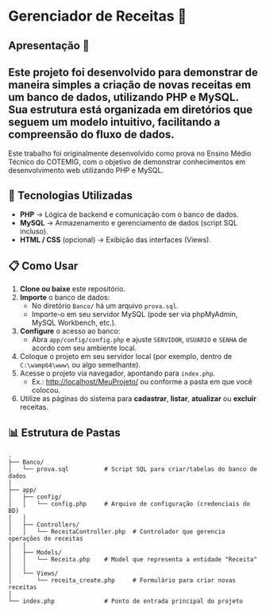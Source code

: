 # Gerenciador de Receitas 📖

## Apresentação 📝

## Este projeto foi desenvolvido para demonstrar de maneira simples a criação de novas receitas em um banco de dados, utilizando PHP e MySQL. Sua estrutura está organizada em diretórios que seguem um modelo intuitivo, facilitando a compreensão do fluxo de dados.

Este trabalho foi originalmente desenvolvido como prova no Ensino Médio Técnico do COTEMIG, com o objetivo de demonstrar conhecimentos em desenvolvimento web utilizando PHP e MySQL.

## 🚀 Tecnologias Utilizadas

- **PHP** → Lógica de backend e comunicação com o banco de dados.
- **MySQL** → Armazenamento e gerenciamento de dados (script SQL incluso).
- **HTML / CSS** (opcional) → Exibição das interfaces (Views).

## 📋 Como Usar

1. **Clone ou baixe** este repositório.
2. **Importe** o banco de dados:
   - No diretório `Banco/` há um arquivo `prova.sql`.
   - Importe-o em seu servidor MySQL (pode ser via phpMyAdmin, MySQL Workbench, etc.).
3. **Configure** o acesso ao banco:
   - Abra `app/config/config.php` e ajuste `SERVIDOR`, `USUARIO` e `SENHA` de acordo com seu ambiente local.
4. Coloque o projeto em seu servidor local (por exemplo, dentro de `C:\wamp64\www\` ou algo semelhante).
5. Acesse o projeto via navegador, apontando para `index.php`.
   - Ex.: [http://localhost/MeuProjeto/](http://localhost/MeuProjeto/) ou conforme a pasta em que você colocou.
6. Utilize as páginas do sistema para **cadastrar**, **listar**, **atualizar** ou **excluir** receitas.

## 📊 Estrutura de Pastas

```
.
├── Banco/
│   └── prova.sql          # Script SQL para criar/tabelas do banco de dados
│
├── app/
│   ├── config/
│   │   └── config.php     # Arquivo de configuração (credenciais do BD)
│   │
│   ├── Controllers/
│   │   └── ReceitaController.php  # Controlador que gerencia operações de receitas
│   │
│   ├── Models/
│   │   └── Receita.php    # Model que representa a entidade "Receita"
│   │
│   └── Views/
│       └── receita_create.php     # Formulário para criar novas receitas
│
└── index.php              # Ponto de entrada principal do projeto
```

###

